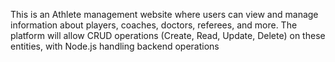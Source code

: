 <p align="left">This is an Athlete management website where users can view and manage information about players, coaches, doctors, referees, and more. The platform will allow CRUD operations (Create, Read, Update, Delete) on these entities, with Node.js handling backend operations </p>
